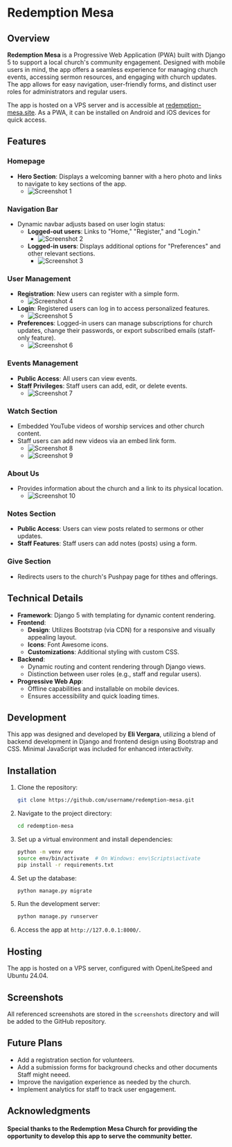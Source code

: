 # Redemption Mesa

## Overview
**Redemption Mesa** is a Progressive Web Application (PWA) built with Django 5 to support a local church's community engagement. Designed with mobile users in mind, the app offers a seamless experience for managing church events, accessing sermon resources, and engaging with church updates. The app allows for easy navigation, user-friendly forms, and distinct user roles for administrators and regular users.

The app is hosted on a VPS server and is accessible at [redemption-mesa.site](https://redemption-mesa.site). As a PWA, it can be installed on Android and iOS devices for quick access.

## Features

### Homepage
- **Hero Section**: Displays a welcoming banner with a hero photo and links to navigate to key sections of the app. 
  - ![Screenshot 1](./screenshots/screenshot1.png)

### Navigation Bar
- Dynamic navbar adjusts based on user login status:
  - **Logged-out users**: Links to "Home," "Register," and "Login."
    - ![Screenshot 2](./screenshots/screenshot2.png)
  - **Logged-in users**: Displays additional options for "Preferences" and other relevant sections.
    - ![Screenshot 3](./screenshots/screenshot3.png)

### User Management
- **Registration**: New users can register with a simple form.
  - ![Screenshot 4](./screenshots/screenshot4.png)
- **Login**: Registered users can log in to access personalized features.
  - ![Screenshot 5](./screenshots/screenshot5.png)
- **Preferences**: Logged-in users can manage subscriptions for church updates, change their passwords, or export subscribed emails (staff-only feature).
  - ![Screenshot 6](./screenshots/screenshot6.png)

### Events Management
- **Public Access**: All users can view events.
- **Staff Privileges**: Staff users can add, edit, or delete events.
  - ![Screenshot 7](./screenshots/screenshot7.png)

### Watch Section
- Embedded YouTube videos of worship services and other church content.
- Staff users can add new videos via an embed link form.
  - ![Screenshot 8](./screenshots/screenshot8.png)
  - ![Screenshot 9](./screenshots/screenshot9.png)

### About Us
- Provides information about the church and a link to its physical location.
  - ![Screenshot 10](./screenshots/screenshot10.png)

### Notes Section
- **Public Access**: Users can view posts related to sermons or other updates.
- **Staff Features**: Staff users can add notes (posts) using a form.

### Give Section
- Redirects users to the church's Pushpay page for tithes and offerings.

## Technical Details
- **Framework**: Django 5 with templating for dynamic content rendering.
- **Frontend**:
  - **Design**: Utilizes Bootstrap (via CDN) for a responsive and visually appealing layout.
  - **Icons**: Font Awesome icons.
  - **Customizations**: Additional styling with custom CSS.
- **Backend**:
  - Dynamic routing and content rendering through Django views.
  - Distinction between user roles (e.g., staff and regular users).
- **Progressive Web App**:
  - Offline capabilities and installable on mobile devices.
  - Ensures accessibility and quick loading times.

## Development
This app was designed and developed by **Eli Vergara**, utilizing a blend of backend development in Django and frontend design using Bootstrap and CSS. Minimal JavaScript was included for enhanced interactivity.

## Installation
1. Clone the repository:
   ```bash
   git clone https://github.com/username/redemption-mesa.git
   ```
2. Navigate to the project directory:
   ```bash
   cd redemption-mesa
   ```
3. Set up a virtual environment and install dependencies:
   ```bash
   python -m venv env
   source env/bin/activate  # On Windows: env\Scripts\activate
   pip install -r requirements.txt
   ```
4. Set up the database:
   ```bash
   python manage.py migrate
   ```
5. Run the development server:
   ```bash
   python manage.py runserver
   ```
6. Access the app at `http://127.0.0.1:8000/`.

## Hosting
The app is hosted on a VPS server, configured with OpenLiteSpeed and Ubuntu 24.04. 

## Screenshots
All referenced screenshots are stored in the `screenshots` directory and will be added to the GitHub repository.

## Future Plans
- Add a registration section for volunteers.
- Add a submission forms for background checks and other documents Staff might neeed.
- Improve the navigation experience as needed by the church.
- Implement analytics for staff to track user engagement.

## Acknowledgments
#### Special thanks to the **Redemption Mesa Church** for providing the opportunity to develop this app to serve the community better.


 




